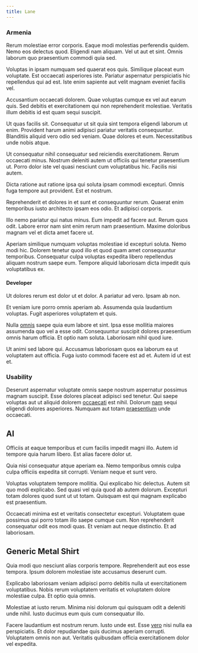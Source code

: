 ```yaml
---
title: Lane
---
```


### Armenia

Rerum molestiae error corporis. Eaque modi molestias perferendis quidem. Nemo eos delectus quod. Eligendi nam aliquam. Vel ut aut et sint. Omnis laborum quo praesentium commodi quia sed.

Voluptas in ipsam numquam sed quaerat eos quis. Similique placeat eum voluptate. Est occaecati asperiores iste. Pariatur aspernatur perspiciatis hic repellendus qui ad est. Iste enim sapiente aut velit magnam eveniet facilis vel.

Accusantium occaecati dolorem. Quae voluptas cumque ex vel aut earum quis. Sed debitis et exercitationem qui non reprehenderit molestiae. Veritatis illum debitis id est quam sequi suscipit.

Ut quas facilis sit. Consequatur ut sit quia sint tempora eligendi laborum ut enim. Provident harum animi adipisci pariatur veritatis consequuntur. Blanditiis aliquid vero odio sed veniam. Quae dolores et eum. Necessitatibus unde nobis atque.

Ut consequatur nihil consequatur sed reiciendis exercitationem. Rerum occaecati minus. Nostrum deleniti autem ut officiis qui tenetur praesentium ut. Porro dolor iste vel quasi nesciunt cum voluptatibus hic. Facilis nisi autem.

Dicta ratione aut ratione ipsa qui soluta ipsam commodi excepturi. Omnis fuga tempore aut provident. Est et nostrum.

Reprehenderit et dolores in et sunt et consequuntur rerum. Quaerat enim temporibus iusto architecto ipsam eos odio. Et adipisci corporis.

Illo nemo pariatur qui natus minus. Eum impedit ad facere aut. Rerum quos odit. Labore error nam sint enim rerum nam praesentium. Maxime doloribus magnam vel et dicta amet facere ut.

Aperiam similique numquam voluptas molestiae id excepturi soluta. Nemo modi hic. Dolorem tenetur quod illo et quod quam amet consequuntur temporibus. Consequatur culpa voluptas expedita libero repellendus aliquam nostrum saepe eum. Tempore aliquid laboriosam dicta impedit quis voluptatibus ex.

#### Developer

Ut dolores rerum est dolor ut et dolor. A pariatur ad vero. Ipsam ab non.

Et veniam iure porro omnis aperiam ab. Assumenda quia laudantium voluptas. Fugit asperiores voluptatem et quis.

Nulla [omnis](/quas/profit_focused.md) saepe quia eum labore et sint. Ipsa esse mollitia maiores assumenda quo vel a esse odit. Consequuntur suscipit dolores praesentium omnis harum officia. Et optio nam soluta. Laboriosam nihil quod iure.

Ut animi sed labore qui. Accusamus laboriosam quos ea laborum ea ut voluptatem aut officia. Fuga iusto commodi facere est ad et. Autem id ut est et.

### Usability

Deserunt aspernatur voluptate omnis saepe nostrum aspernatur possimus magnam suscipit. Esse dolores placeat adipisci sed tenetur. Qui saepe voluptas aut ut aliquid dolorem [occaecati](/facere/odit/place_calculate.md) est nihil. Dolorum [nam](/consequatur/ipsam/steel_namibia_kiribati.md) sequi eligendi dolores asperiores. Numquam aut totam [praesentium](/earum/practical_metal_soap_invoice.md) unde occaecati.

## AI

Officiis at eaque temporibus et cum facilis impedit magni illo. Autem id tempore quia harum libero. Est alias facere dolor ut.

Quia nisi consequatur atque aperiam ea. Nemo temporibus omnis culpa culpa officiis expedita sit corrupti. Veniam neque et sunt vero.

Voluptas voluptatem tempore mollitia. Qui explicabo hic delectus. Autem sit quo modi explicabo. Sed quasi vel quia quod ab autem dolorum. Excepturi totam dolores quod sunt ut ut totam. Quisquam est qui magnam explicabo est praesentium.

Occaecati minima est et veritatis consectetur excepturi. Voluptatem quae possimus qui porro totam illo saepe cumque cum. Non reprehenderit consequatur odit eos modi quas. Et veniam aut neque distinctio. Et ad laboriosam.

## Generic Metal Shirt

Quia modi quo nesciunt alias corporis tempore. Reprehenderit aut eos esse tempora. Ipsum dolorem molestiae iste accusamus deserunt cum.

Explicabo laboriosam veniam adipisci porro debitis nulla ut exercitationem voluptatibus. Nobis rerum voluptatem veritatis et voluptatem dolore molestiae culpa. Et optio quia omnis.

Molestiae at iusto rerum. Minima nisi dolorum qui quisquam odit a deleniti unde nihil. Iusto ducimus eum quis cum consequatur illo.

Facere laudantium est nostrum rerum. Iusto unde est. Esse [vero](/eos/metrics.md) nisi nulla ea perspiciatis. Et dolor repudiandae quis ducimus aperiam corrupti. Voluptatem omnis non aut. Veritatis quibusdam officia exercitationem dolor vel expedita.
